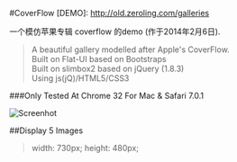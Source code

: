 #CoverFlow
[DEMO]: http://old.zeroling.com/galleries

一个模仿苹果专辑 coverflow 的demo (作于2014年2月6日).

>A beautiful gallery modelled after Apple's CoverFlow.  
>Built on Flat-UI based on Bootstraps  
>Built on slimbox2 based on jQuery (1.8.3)  
>Using js(jQ)/HTML5/CSS3  

###Only Tested At Chrome 32 For Mac & Safari 7.0.1

![Screenhot](http://wssgcg1213.qiniudn.com/QQ20140204-1.png)

##Display 5 Images
>width: 730px;
>height: 480px;


[Ling]: http://zeroling.com

